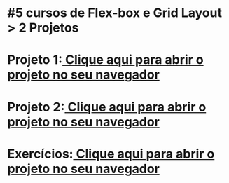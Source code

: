 # #5 cursos de Flex-box e Grid Layout > 2 Projetos

# Projeto 1:<a href="https://guibublitz.github.io/GridLayout-Flexbox-CSS/project.html"> Clique aqui para abrir o projeto no seu navegador</a>
# Projeto 2:<a href="https://guibublitz.github.io/GridLayout-Flexbox-CSS/grid.html"> Clique aqui para abrir o projeto no seu navegador</a>
# Exercícios:<a href="https://guibublitz.github.io/GridLayout-Flexbox-CSS/"> Clique aqui para abrir o projeto no seu navegador</a>
